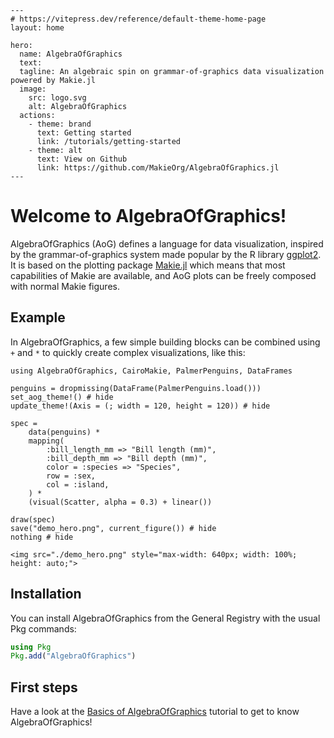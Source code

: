````@raw html
---
# https://vitepress.dev/reference/default-theme-home-page
layout: home

hero:
  name: AlgebraOfGraphics
  text:
  tagline: An algebraic spin on grammar-of-graphics data visualization powered by Makie.jl
  image:
    src: logo.svg
    alt: AlgebraOfGraphics
  actions:
    - theme: brand
      text: Getting started
      link: /tutorials/getting-started
    - theme: alt
      text: View on Github
      link: https://github.com/MakieOrg/AlgebraOfGraphics.jl
---
````

# Welcome to AlgebraOfGraphics!

AlgebraOfGraphics (AoG) defines a language for data visualization, inspired by the grammar-of-graphics system made popular by the R library [ggplot2](https://ggplot2.tidyverse.org/). It is based on the plotting package [Makie.jl](https://docs.makie.org/stable/) which means that most capabilities of Makie are available, and AoG plots can be freely composed with normal Makie figures.

## Example

In AlgebraOfGraphics, a few simple building blocks can be combined using `+` and `*` to quickly create complex visualizations, like this:

```@example
using AlgebraOfGraphics, CairoMakie, PalmerPenguins, DataFrames

penguins = dropmissing(DataFrame(PalmerPenguins.load()))
set_aog_theme!() # hide
update_theme!(Axis = (; width = 120, height = 120)) # hide

spec =
    data(penguins) *
    mapping(
        :bill_length_mm => "Bill length (mm)",
        :bill_depth_mm => "Bill depth (mm)",
        color = :species => "Species",
        row = :sex,
        col = :island,
    ) *
    (visual(Scatter, alpha = 0.3) + linear())

draw(spec)
save("demo_hero.png", current_figure()) # hide
nothing # hide
```

````@raw html
<img src="./demo_hero.png" style="max-width: 640px; width: 100%; height: auto;">
````

## Installation

You can install AlgebraOfGraphics from the General Registry with the usual Pkg commands:

```julia
using Pkg
Pkg.add("AlgebraOfGraphics")
```

## First steps

Have a look at the [Basics of AlgebraOfGraphics](@ref) tutorial to get to know AlgebraOfGraphics!
